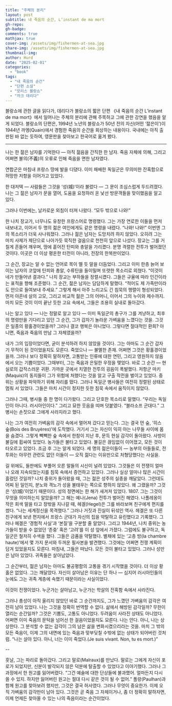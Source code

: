 ```yaml
---
title: "주체의 분리"
layout: post
subtitle: 내 죽음의 순간, L’instant de ma mort
gh-repo:
gh-badge:
comments: true
mathjax: true
cover-img: /assets/img/fishermen-at-sea.jpg
share-img: /assets/img/fishermen-at-sea.jpg
thumbnail-img:
author: Hurd
date: "2025-02-01"
categories: 
  - "book"
tags: 
  - "내 죽음의 순간"
  - "단편 소설"
  - "모리스 블랑쇼"
  - "자크 데리다"
---
```


블랑쇼에 관한 글을 읽다가, 데리다가 블랑쇼의 짧은 단편 《내 죽음의 순간 L’instant de ma mort》에서 일어나는 주체의 분리에 관해 주목하고 그에 관한 강연을 했음을 알게 되었다. 블랑쇼의 단편은, 1994년 노년의 블랑쇼가 50년 전의 자신(어떤 ‘젊은이’)이 1944년 까엥(Quain)에서 경험한 죽음의 순간을 회상하는 내용이다. 국내에는 아직 출판된 바 없는 듯하여, 영문판을 찾아보고 한국어로 옮겨 봤다.

---

나는 한 젊은 남자를 기억한다 — 아직 젊음을 간직한 한 남자. 죽음 자체에 의해, 그리고 어쩌면 불의(不義)의 오류로 인해 죽음을 면한 남자였다.

연합군은 마침내 프랑스 땅에 발을 디뎠다. 이미 패배한 독일군은 무의미한 잔혹함으로 허망한 저항을 이어가고 있었다.

한 대저택 — 사람들은 그것을 ‘성(城)’이라 불렀다 — 그 문이 조심스럽게 두드려졌다. 나는 그 젊은 남자가 문을 열어, 도움을 요청하러 온 낯선 방문객들을 맞이했음을 알고 있다.

그러나 이번에는, 날카로운 외침이 터져 나왔다. “모두 밖으로 나와!”

한 나치 장교가, 너무나도 유창한 프랑스어로 명령했다. 그는 가장 연로한 이들을 먼저 내보내고, 이어서 두 명의 젊은 여인에게도 같은 명령을 내렸다. “나와! 나와!” 이번엔 그의 목소리가 더욱 사나워졌다. 그러나 젊은 남자는 도망치려 하지 않았다. 오히려 그는 마치 사제가 제단으로 나아가듯 묵직한 걸음으로 천천히 앞으로 나섰다. 장교는 그를 거칠게 흔들어 깨우며, 땅에 흩어진 탄피와 총알을 가리켰다. 분명 격렬한 전투가 벌어졌던 것이다. 이곳은 더 이상 평온한 터전이 아니라, 전장의 한복판이었다.

그 순간, 장교는 알 수 없는 언어로 목이 멜 듯 말을 더듬었다. 그리고 이미 한층 늙어 보이는 남자의 코앞에 탄피와 총알, 수류탄을 들이밀며 또렷한 목소리로 외쳤다. “이것이 네가 만들어낸 결과다.”
나치 장교는 부하들을 정렬시켰다. 그들은 규율에 따라 인간이라는 표적을 향해 조준했다. 그 순간, 젊은 남자는 담담하게 말했다. “적어도 제 가족만이라도 안으로 들여보내 주세요.” 그렇게 해서 아주 느리고도 긴 침묵의 행렬이 형성되었다. 먼저 아흔네 살의 고모, 그리고 비교적 젊은 그의 어머니, 이어서 그의 누이와 제수까지. 마치 모든 것이 이미 끝난 듯한 고요 속에서, 그들은 조용히 실내로 돌아갔다.

나는 알고 있다 — 나는 정말로 알고 있다 — 이미 독일군의 총구가 그를 겨냥하고, 최후의 명령만을 기다리고 있던 그 순간, 그가 갑자기 놀라운 가벼움을 느꼈다는 것을. 그것은 일종의 황홀경이었을까? 그러나 결코 행복은 아니었다. 그렇다면 절대적인 환희? 아니면, 죽음과 죽음의 만남 그 자체였을까?

내가 그의 입장이었다면, 굳이 분석하려 하지 않았을 것이다. 그는 아마도 그 순간 갑자기 무적이 된 것이었을지도 모른다. 죽었으나 — 불멸한 존재. 어쩌면 그것은 황홀경이었을까. 그러나 보다 정확히 말하자면, 고통받는 인류에 대한 연민, 그리고 영원하지 않음에서 오는 기쁨이었다. 그때부터, 그는 죽음과 은밀한 우정을 맺었다.
바로 그 순간 — 현실로의 갑작스러운 귀환. 가까운 곳에서 치열한 전투의 굉음이 폭발했다. 저항군 마키(Maquis)의 동지들이 그가 위험에 처했다는 것을 알고 구출 작전을 벌이고 있었다. 중위는 상황을 파악하기 위해 자리를 떴다. 그러나 독일군 병사들은 여전히 정렬된 상태로 멈춰 서 있었다. 그들은 마치 시간이 정지한 듯한 침묵 속에서 움직이지 않았다.

그러나 그때, 병사들 중 한 명이 다가왔다. 그리고 단호한 목소리로 말했다. “우리는 독일인이 아니다. 러시아인이다.” 그리고 묘한 웃음을 띠며 덧붙였다. “블라소프 군대다.” 그 병사는 손짓으로 그에게 사라지라고 했다.

나는 그가 여전히 가벼움의 감각 속에서 멀어져 갔다고 믿는다. 그는 결국 먼 숲, ‘히스 숲(Bois des Bruyères)’에 도착했다. 거기서 그는 자신이 익히 아는 나무들 사이에 몸을 숨겼다. 그렇게 빽빽한 숲 속에서 한참이 지난 후, 문득 현실 감각이 돌아왔다. 사방이 불길에 휩싸여 있었다. 농가들은 불타고 있었다. 불길은 끊임없이 이어졌고, 모든 것이 타오르고 있었다. 조금 후 그는 알게 되었다. 세 명의 젊은이들이 — 농부의 아들들로, 전투와는 아무런 관련도 없던 이들이 — 오직 젊다는 이유만으로 처형당했다는 사실을.

길 위에도, 들판에도 부풀어 오른 말들의 시신이 널려 있었다. 그것들은 이 전쟁이 얼마나 오래 지속되었는지를 침묵 속에서 증언하고 있었다. 그러나 실상 얼마나 많은 시간이 흘렀던 것일까? 나치 중위가 돌아왔을 때, 그는 젊은 성주의 실종을 깨달았다. 그런데도 어찌 된 일인지, 분노와 격노가 성을 불태우는 쪽으로 향하지 않았다. 왜 그랬을까? 그것은 ‘성(城)’이었기 때문이다. 성의 정면에는 한 해가 새겨져 있었다. 1807. 그는 그것이 무엇을 의미하는지 알았을까? 그 해는 예나(Jena) 전투가 벌어진 해였다. 나폴레옹이 작은 회색 말을 타고 창밖을 지나갈 때, 헤겔(Hegel)은 그를 바라보며 친구에게 편지를 썼다. “나는 세계정신을 목격했다.” 그러나 거짓과 진실이 뒤섞인 역사. 헤겔은 또 다른 친구에게 보낸 편지에서 프랑스 군대가 자신의 집을 약탈하고 유린했다고 기록했다. 그러나 헤겔은 ‘경험적 사실’과 ‘본질’을 구분할 줄 알았다. 그리고 1944년, 나치 중위는 농가들이 받을 수 없었던 ‘존중’ 혹은 ‘고려’를 이 성 앞에서 가졌다. 그럼에도 불구하고, 독일군은 철저히 수색을 했다. 그들은 금품을 약탈했다. 별채에 있는 ‘고층 방(la chambre haute)’에서 몇 가지 문서와 두꺼운 필사본을 발견했다. 그것에는 어쩌면 전쟁 계획이 담겨 있었을지도 모른다. 마침내, 그들은 떠났다. 모든 것이 불타고 있었다. 그러나 성만은 남아 있었다. 귀족들은 살아남았다.

그 순간부터, 젊은 남자는 아마도 불공평함의 고통을 겪기 시작했을 것이다. 더 이상 황홀은 없었다. 그는 깨달았다. 자신이 살아남은 이유는 단 하나 — 심지어 러시아인들의 눈에도 그는 귀족 계층에 속했기 때문이라는 사실이었다.

이것이 전쟁이었다. 누군가는 살아남고, 누군가는 학살의 잔혹함 속에서 사라진다.

그러나 총성이 아직 울리지 않았던 바로 그 순간까지도, 그가 느꼈던 가벼움의 감각은 여전히 남아 있었다. 나는 그것을 정확히 번역할 수 없다. 삶에서 해방된 감각일까? 무한이 열리는 순간일까? 그것은 기쁨도, 고통도 아니었다. 두려움이 사라진 상태도 아니었다. 어쩌면 이미 죽음의 문턱을 넘어선 한 걸음이었을지도 모른다. 나는 안다. 아니, 나는 상상한다. 그 분석할 수 없는 감각이 그의 남은 삶을 변화시켰으리라는 것을. 마치 그 밖의 모든 죽음이, 이제 그의 내면에 있는 죽음과 맞부딪칠 수밖에 없는 상태가 되어버린 것처럼. “나는 살아 있다. 아니, 너는 이미 죽었다.(Je suis vivant. Non, tu es mort.)”

--

훗날, 그는 파리로 돌아갔다. 그리고 말로(Malraux)를 만났다. 말로는 그에게 자신이 포로가 되었지만, 신분이 발각되지 않은 덕분에 탈출할 수 있었다고 이야기했다. 그러나 그 과정에서 한 원고를 잃어버렸다. “그건 예술에 대한 단상들에 불과했어. 얼마든지 다시 쓸 수 있지. 하지만 잃어버린 원고는 절대 다시 같은 것이 될 수 없어.” 폴랑(Paulhan)과 함께 원고를 찾아보려 했지만, 그것은 결국 허사였다.
그러나 무엇이 중요한가. 이제 오직 가벼움의 감각만이 남아 있다. 그것은 곧 죽음 그 자체이거나, 좀 더 정확히 말하자면, 이제 언제든 찾아올 수 있는 나의 죽음이라는 순간이었다.
